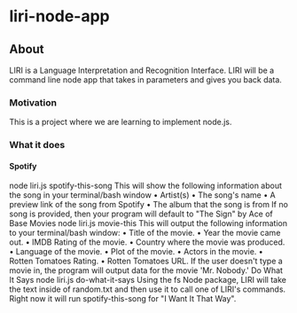 # liri-node-app

## About
LIRI is a Language Interpretation and Recognition Interface. LIRI will be a command line node app that takes in parameters and gives you back data.

### Motivation
This is a project where we are learning to implement node.js.

### What it does

#### Spotify

node liri.js spotify-this-song <insert song title>
This will show the following information about the song in your terminal/bash window
•	Artist(s)
•	The song's name
•	A preview link of the song from Spotify
•	The album that the song is from
If no song is provided, then your program will default to "The Sign" by Ace of Base
Movies
node liri.js movie-this <insert movie title>
This will output the following information to your terminal/bash window:
•	Title of the movie.
•	Year the movie came out.
•	IMDB Rating of the movie.
•	Country where the movie was produced.
•	Language of the movie.
•	Plot of the movie.
•	Actors in the movie.
•	Rotten Tomatoes Rating.
•	Rotten Tomatoes URL.
If the user doesn't type a movie in, the program will output data for the movie 'Mr. Nobody.'
Do What It Says
node liri.js do-what-it-says
Using the fs Node package, LIRI will take the text inside of random.txt and then use it to call one of LIRI's commands.
Right now it will run spotify-this-song for "I Want It That Way".
